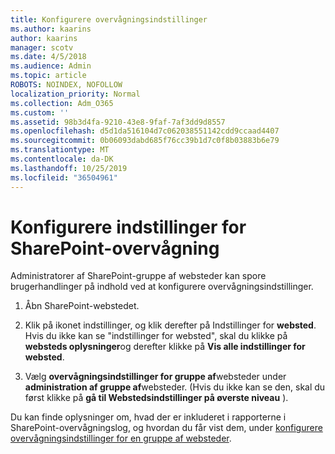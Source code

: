 ```yaml
---
title: Konfigurere overvågningsindstillinger
ms.author: kaarins
author: kaarins
manager: scotv
ms.date: 4/5/2018
ms.audience: Admin
ms.topic: article
ROBOTS: NOINDEX, NOFOLLOW
localization_priority: Normal
ms.collection: Adm_O365
ms.custom: ''
ms.assetid: 98b3d4fa-9210-43e8-9faf-7af3dd9d8557
ms.openlocfilehash: d5d1da516104d7c062038551142cdd9ccaad4407
ms.sourcegitcommit: 0b06093dabd685f76cc39b1d7c0f8b03883b6e79
ms.translationtype: MT
ms.contentlocale: da-DK
ms.lasthandoff: 10/25/2019
ms.locfileid: "36504961"
---
```

# <a name="configure-sharepoint-audit-settings"></a>Konfigurere indstillinger for SharePoint-overvågning

Administratorer af SharePoint-gruppe af websteder kan spore brugerhandlinger på indhold ved at konfigurere overvågningsindstillinger.
  
1. Åbn SharePoint-webstedet.
    
2. Klik på ikonet indstillinger, og klik derefter på Indstillinger for **websted**. Hvis du ikke kan se "indstillinger for websted", skal du klikke på **websteds oplysninger**og derefter klikke på **Vis alle indstillinger for websted**.
    
3. Vælg **overvågningsindstillinger for gruppe af**websteder under **administration af gruppe af**websteder. (Hvis du ikke kan se den, skal du først klikke på **gå til Webstedsindstillinger på øverste niveau** ). 
    
Du kan finde oplysninger om, hvad der er inkluderet i rapporterne i SharePoint-overvågningslog, og hvordan du får vist dem, under [konfigurere overvågningsindstillinger for en gruppe af websteder](https://go.microsoft.com/fwlink/?linkid=404050).
  

